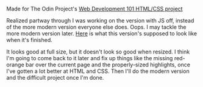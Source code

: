 Made for The Odin Project's [Web Development 101 HTML/CSS project](https://www.theodinproject.com/courses/web-development-101/lessons/html-css?ref=lnav)

Realized partway through I was working on the version with JS off, instead of the more modern version everyone else does. Oops. I may tackle the more modern version later. [Here](https://github.com/morrisa-n/Odin-Project/blob/master/Projects/google_homepage/google-with-JS-off.jpg) is what this version's supposed to look like when it's finished.

It looks good at full size, but it doesn't look so good when resized. I think I'm going to come back to it later and fix up things like the missing red-orange bar over the current page and the properly-sized highlights, once I've gotten a lot better at HTML and CSS. Then I'll do the modern version and the difficult project once I'm done.
